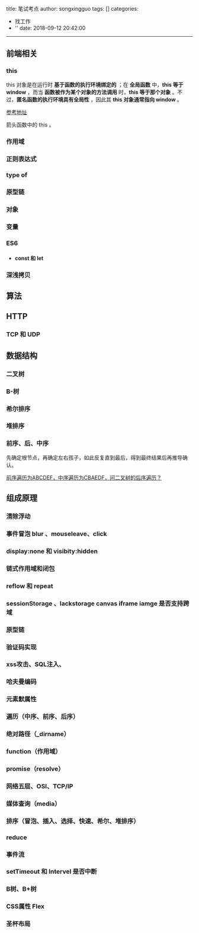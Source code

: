 title: 笔试考点
author: songxingguo
tags: []
categories:
  - 找工作
  - ''
date: 2018-09-12 20:42:00
---
## 前端相关

### this

this 对象是在运行时 **基于函数的执行环境绑定的** ；在 **全局函数** 中，**this 等于 window** ，而当 **函数被作为某个对象的方法调用** 时，**this 等于那个对象** 。不过，**匿名函数的执行环境具有全局性** ，因此其 **this 对象通常指向 window** 。

[参考地址](http://javascriptissexy.com/understand-javascripts-this-with-clarity-and-master-it/)

<!-- more -->

箭头函数中的 this 。

### 作用域

### 正则表达式

### type of

### 原型链

### 对象

### 变量

### ES6 

- #### const 和 let

### 深浅拷贝

## 算法

## HTTP

### TCP 和 UDP

## 数据结构

### 二叉树

### B-树

### 希尔排序

### 堆排序

### 前序、后、中序

先确定根节点，再确定左右孩子，如此反复直到最后，得到最终结果后再推导确认。

[前序遍历为ABCDEF，中序遍历为CBAEDF，问二叉树的后序遍历？](https://blog.csdn.net/shengzhu1/article/details/70257664)


## 组成原理

### 清除浮动
### 事件冒泡 blur 、mouseleave、click
### display:none 和 visibity:hidden
### 链式作用域和闭包
### reflow 和 repeat
### sessionStorage 、lackstorage canvas iframe iamge 是否支持跨域
### 原型链
### 验证码实现
### xss攻击、SQL注入、
### 哈夫曼编码
### 元素默属性
### 遍历（中序、前序、后序）
### 绝对路径（_dirname）
### function（作用域）
### promise（resolve）
### 网络五层、OSI、TCP/IP
### 媒体查询（media）
### 排序（冒泡、插入、选择、快速、希尔、堆排序）
### reduce 
### 事件流
### setTimeout 和 Intervel 是否中断
### B树、B+树
### CSS属性 Flex
### 圣杯布局